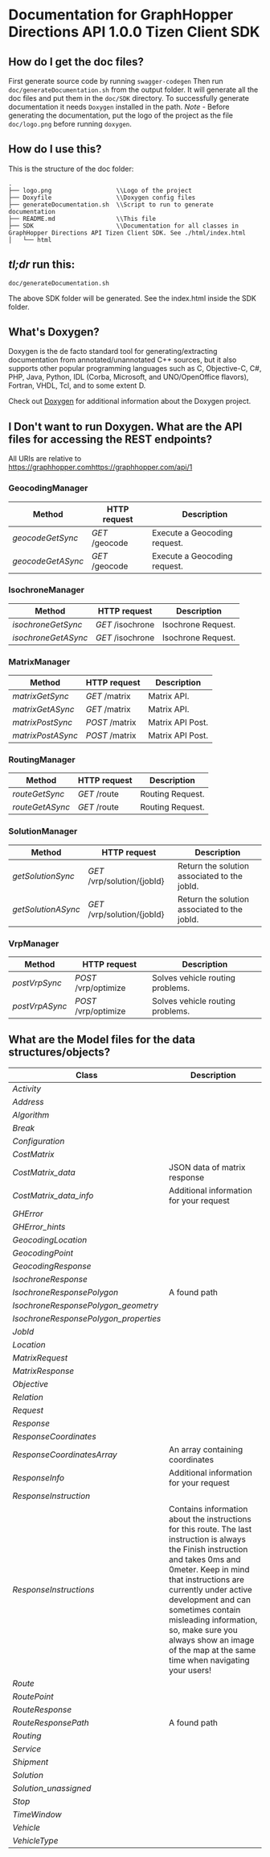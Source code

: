 # Documentation for GraphHopper Directions API 1.0.0 Tizen Client SDK

## How do I get the doc files?
First generate source code by running `swagger-codegen`
Then run `doc/generateDocumentation.sh` from the output folder. It will generate all the doc files and put them in the `doc/SDK` directory.
To successfully generate documentation it needs `Doxygen` installed in the path.
*Note* - Before generating the documentation, put the logo of the project as the file `doc/logo.png` before running `doxygen`.


## How do I use this?
This is the structure of the doc folder:

```
.
├── logo.png                  \\Logo of the project
├── Doxyfile                  \\Doxygen config files
├── generateDocumentation.sh  \\Script to run to generate documentation
├── README.md                 \\This file
├── SDK                       \\Documentation for all classes in GraphHopper Directions API Tizen Client SDK. See ./html/index.html
│   └── html

```

## *tl;dr* run this:

```
doc/generateDocumentation.sh
```

The above SDK folder will be generated. See the index.html inside the SDK folder.


## What's Doxygen?
Doxygen is the de facto standard tool for generating/extracting documentation from annotated/unannotated C++ sources, but it also supports other popular programming languages such as C, Objective-C, C#, PHP, Java, Python, IDL (Corba, Microsoft, and UNO/OpenOffice flavors), Fortran, VHDL, Tcl, and to some extent D.

Check out [Doxygen](https://www.doxygen.org/) for additional information about the Doxygen project.

## I Don't want to run Doxygen. What are the API files for accessing the REST endpoints?
All URIs are relative to https://graphhopper.comhttps://graphhopper.com/api/1

### GeocodingManager
Method | HTTP request | Description
------------- | ------------- | -------------
*geocodeGetSync* | *GET* /geocode | Execute a Geocoding request.
*geocodeGetASync* | *GET* /geocode | Execute a Geocoding request.

### IsochroneManager
Method | HTTP request | Description
------------- | ------------- | -------------
*isochroneGetSync* | *GET* /isochrone | Isochrone Request.
*isochroneGetASync* | *GET* /isochrone | Isochrone Request.

### MatrixManager
Method | HTTP request | Description
------------- | ------------- | -------------
*matrixGetSync* | *GET* /matrix | Matrix API.
*matrixGetASync* | *GET* /matrix | Matrix API.
*matrixPostSync* | *POST* /matrix | Matrix API Post.
*matrixPostASync* | *POST* /matrix | Matrix API Post.

### RoutingManager
Method | HTTP request | Description
------------- | ------------- | -------------
*routeGetSync* | *GET* /route | Routing Request.
*routeGetASync* | *GET* /route | Routing Request.

### SolutionManager
Method | HTTP request | Description
------------- | ------------- | -------------
*getSolutionSync* | *GET* /vrp/solution/{jobId} | Return the solution associated to the jobId.
*getSolutionASync* | *GET* /vrp/solution/{jobId} | Return the solution associated to the jobId.

### VrpManager
Method | HTTP request | Description
------------- | ------------- | -------------
*postVrpSync* | *POST* /vrp/optimize | Solves vehicle routing problems.
*postVrpASync* | *POST* /vrp/optimize | Solves vehicle routing problems.


## What are the Model files for the data structures/objects?
Class | Description
------------- | -------------
 *Activity* | 
 *Address* | 
 *Algorithm* | 
 *Break* | 
 *Configuration* | 
 *CostMatrix* | 
 *CostMatrix_data* | JSON data of matrix response
 *CostMatrix_data_info* | Additional information for your request
 *GHError* | 
 *GHError_hints* | 
 *GeocodingLocation* | 
 *GeocodingPoint* | 
 *GeocodingResponse* | 
 *IsochroneResponse* | 
 *IsochroneResponsePolygon* | A found path
 *IsochroneResponsePolygon_geometry* | 
 *IsochroneResponsePolygon_properties* | 
 *JobId* | 
 *Location* | 
 *MatrixRequest* | 
 *MatrixResponse* | 
 *Objective* | 
 *Relation* | 
 *Request* | 
 *Response* | 
 *ResponseCoordinates* | 
 *ResponseCoordinatesArray* | An array containing coordinates
 *ResponseInfo* | Additional information for your request
 *ResponseInstruction* | 
 *ResponseInstructions* | Contains information about the instructions for this route. The last instruction is always the Finish instruction and takes 0ms and 0meter. Keep in mind that instructions are currently under active development and can sometimes contain misleading information, so, make sure you always show an image of the map at the same time when navigating your users!
 *Route* | 
 *RoutePoint* | 
 *RouteResponse* | 
 *RouteResponsePath* | A found path
 *Routing* | 
 *Service* | 
 *Shipment* | 
 *Solution* | 
 *Solution_unassigned* | 
 *Stop* | 
 *TimeWindow* | 
 *Vehicle* | 
 *VehicleType* | 

